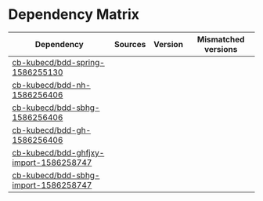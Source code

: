 # Dependency Matrix

Dependency | Sources | Version | Mismatched versions
---------- | ------- | ------- | -------------------
[cb-kubecd/bdd-spring-1586255130](https://github.com/cb-kubecd/bdd-spring-1586255130.git) |  | []() | 
[cb-kubecd/bdd-nh-1586256406](https://github.com/cb-kubecd/bdd-nh-1586256406.git) |  | []() | 
[cb-kubecd/bdd-sbhg-1586256406](https://github.com/cb-kubecd/bdd-sbhg-1586256406.git) |  | []() | 
[cb-kubecd/bdd-gh-1586256406](https://github.com/cb-kubecd/bdd-gh-1586256406.git) |  | []() | 
[cb-kubecd/bdd-ghfjxy-import-1586258747](https://github.com/cb-kubecd/bdd-ghfjxy-import-1586258747.git) |  | []() | 
[cb-kubecd/bdd-sbhg-import-1586258747](https://github.com/cb-kubecd/bdd-sbhg-import-1586258747.git) |  | []() | 
